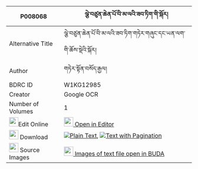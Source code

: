 |P008068|ལྕེ་བཙུན་ཆེན་པོ་བི་མ་ལའི་ཟབ་ཏིག་གི་སྐོར། 
| --- | --- 
|Alternative Title |ལྕེ་བཙུན་ཆེན་པོ་བི་མ་ལའི་ཟབ་ཏིག་གཏེར་གཞུང་དང་ཡན་ལག་གི་ཆོས་སྡེའི་སྐོར།
|Author| གཏེར་སྟོན་བསོད་རྒྱལ།
|BDRC ID | W1KG12985
|Creator | Google OCR
|Number of Volumes| 1
|<img width="25" src="https://img.icons8.com/color/25/000000/edit-property.png">Edit Online| [<img width="25" src="https://avatars.githubusercontent.com/u/45091458?s=200&v=4"> Open in Editor](http://editor.openpecha.org/P008068)
|<img width="25" src="https://img.icons8.com/fluent/48/000000/download-2.png"/>  Download | [![](https://img.icons8.com/color/20/000000/txt.png)Plain Text](https://github.com/Openpecha/P008068/releases/download/v1/che_tsun_chenpo_bimala_i_zab_t_plain_P008068.zip), [![](https://img.icons8.com/color/20/000000/txt.png)Text with Pagination](https://github.com/Openpecha/P008068/releases/download/v1/che_tsun_chenpo_bimala_i_zab_t_pages_P008068.zip)
|<img width="25" src="https://img.icons8.com/plasticine/100/000000/pictures-folder.png"/>  Source Images | [<img width="25" src="https://library.bdrc.io/icons/BUDA-small.svg"> Images of text file open in BUDA](https://library.bdrc.io/show/bdr:W1KG12985)
